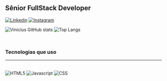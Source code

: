 ## Sênior FullStack Developer

[![Linkedin](https://img.shields.io/badge/LinkedIn-0077B5?style=for-the-badge&logo=linkedin&logoColor=white)](https://www.linkedin.com/in/william-bartz-3828942a9/)
[![Instagram](https://img.shields.io/badge/Instagram-E4405F?style=for-the-badge&logo=instagram&logoColor=white)](https://www.instagram.com/williamf.brtz/)

![Vinicius GitHub stats](https://github-readme-stats.vercel.app/api?username=wbartz&show_icons=true&theme=dracula)
![Top Langs](https://github-readme-stats.vercel.app/api/top-langs/?username=wbartz&size_weight=0.5&count_weight=0.5)

<br>

### Tecnologias que uso
<hr>

<div style='display: inline_block'><br>
  <img align='center' alt='HTML5' src='https://img.shields.io/badge/HTML-239120?style=for-the-badge&logo=html5&logoColor=white'>
  <img align='center' alt='Javascript' src='https://img.shields.io/badge/JavaScript-F7DF1E?style=for-the-badge&logo=javascript&logoColor=black'>
  <img align='center' alt='CSS' src='https://img.shields.io/badge/CSS-239120?&style=for-the-badge&logo=css3&logoColor=white'>
</div>
